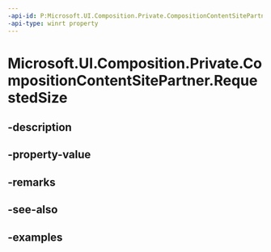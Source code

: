 ```yaml
---
-api-id: P:Microsoft.UI.Composition.Private.CompositionContentSitePartner.RequestedSize
-api-type: winrt property
---
```


# Microsoft.UI.Composition.Private.CompositionContentSitePartner.RequestedSize

<!--
public System.Numerics.Vector2 RequestedSize { get; }
-->


## -description

## -property-value

## -remarks

## -see-also

## -examples


